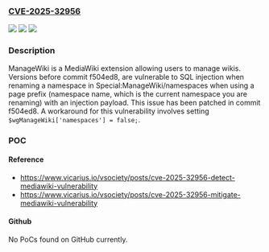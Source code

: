 ### [CVE-2025-32956](https://cve.mitre.org/cgi-bin/cvename.cgi?name=CVE-2025-32956)
![](https://img.shields.io/static/v1?label=Product&message=ManageWiki&color=blue)
![](https://img.shields.io/static/v1?label=Version&message=%3C%20f504ed8%20&color=brightgreen)
![](https://img.shields.io/static/v1?label=Vulnerability&message=CWE-89%3A%20Improper%20Neutralization%20of%20Special%20Elements%20used%20in%20an%20SQL%20Command%20('SQL%20Injection')&color=brightgreen)

### Description

ManageWiki is a MediaWiki extension allowing users to manage wikis. Versions before commit f504ed8, are vulnerable to SQL injection when renaming a namespace in Special:ManageWiki/namespaces when using a page prefix (namespace name, which is the current namespace you are renaming) with an injection payload. This issue has been patched in commit f504ed8. A workaround for this vulnerability involves setting `$wgManageWiki['namespaces'] = false;`.

### POC

#### Reference
- https://www.vicarius.io/vsociety/posts/cve-2025-32956-detect-mediawiki-vulnerability
- https://www.vicarius.io/vsociety/posts/cve-2025-32956-mitigate-mediawiki-vulnerability

#### Github
No PoCs found on GitHub currently.

